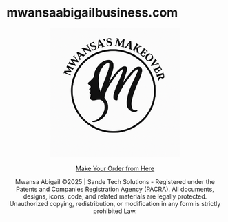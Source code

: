 # mwansaabigailbusiness.com
<p align="center">
  <img src="mm.png" alt="Logo" width="300">
</p>


<p align="center">
  <a href="mm.html">Make Your Order from Here</a>
</p>

<p align="center">
Mwansa Abigail ©2025 | Sande Tech Solutions
  - Registered under the Patents and Companies Registration Agency (PACRA).  
  All documents, designs, icons, code, and related materials are legally protected.  
  Unauthorized copying, redistribution, or modification in any form is strictly prohibited Law.
</p>
